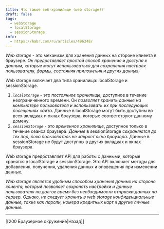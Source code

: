 ```yaml
---
title: Что такое веб-хранилище (web storage)?
draft: false
tags:
  - webStorage
  - localStorage
  - sessionStorage
info:
  - https://habr.com/ru/articles/496348/
---
```

_Web storage_ - это механизм для хранения данных на стороне клиента в браузере. _Он предоставляет простой способ хранения и доступа к данным, которые могут использоваться для сохранения настроек пользователя, формы, состояния приложения и других данных._

Web storage включает два типа хранилища: localStorage и sessionStorage.

1. _`localStorage`_ - это _постоянное хранилище,_ доступное в течение неограниченного времени. Он _позволяет хранить данные на компьютере пользователя и использовать их при последующих посещениях сайта._ Данные в localStorage могут быть доступны во всех вкладках и окнах браузера, которые соответствуют данному домену.
2. _`sessionStorage`_ - это _временное хранилище_, доступное только в течение сеанса браузера. _Данные_ в sessionStorage _сохраняются до тех пор, пока пользователь не закроет окно браузера_. Данные в sessionStorage не будут доступны в других вкладках и окнах браузера.

Web storage предоставляет API для работы с данными, которые хранятся в localStorage и sessionStorage. Это API включает методы для добавления, получения, удаления данных и оповещения при изменении данных.

_Web storage является удобным способом хранения данных на стороне клиента, который позволяет сохранять настройки и данные пользователя на долгое время без необходимости отправки данных на сервер. Однако, не следует хранить в web storage конфиденциальные данные, такие как пароли, номера кредитных карт и другие личные данные._

---

[[200 Браузерное окружение|Назад]]